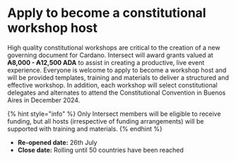 # Apply to become a constitutional workshop host

High quality constitutional workshops are critical to the creation of a new governing document for Cardano. Intersect will award grants valued at **₳8,000 - ₳12,500 ADA** to assist in creating a productive, live event experience. Everyone is welcome to apply to become a workshop host and will be provided templates, training and materials to deliver a structured and effective workshop. In addition, each workshop will select constitutional delegates and alternates to attend the Constitutional Convention in Buenos Aires in December 2024.

{% hint style="info" %}
Only Intersect members will be eligible to receive funding, but all hosts (irrespective of funding arrangements) will be supported with training and materials.
{% endhint %}

* **Re-opened date:** 26th July
* **Close date:** Rolling until 50 countries have been reached
